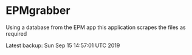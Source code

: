 # EPMgrabber
Using a database from the EPM app this application scrapes the files as required


Latest backup: Sun Sep 15 14:57:01 UTC 2019
